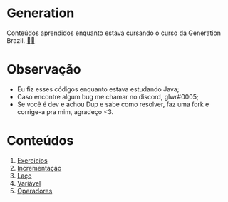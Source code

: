 # Generation

Conteúdos aprendidos enquanto estava cursando o curso da Generation Brazil. 
<a target='_blank' href="https://brazil.generation.org/">
👨‍🎓
</a>

# Observação

- Eu fiz esses códigos enquanto estava estudando Java;
- Caso encontre algum bug me chamar no discord, glwr#0005;
- Se você é dev e achou Dup e sabe como resolver,
faz uma fork e corrige-a pra mim, agradeço <3.


# Conteúdos
1. [Exercicios](/Java/br/com/generation/exercicios1/)
2. [Incrementação](/Java/br/com/generation/incremento/)
3. [Laço](/Java/br/com/generation/laco/)
4. [Variável](/Java/br/com/generation/variavel)
5. [Operadores](/Java/operadores/)
